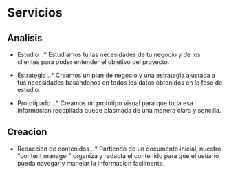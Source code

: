 # Servicios

## Analisis

- Estudio
..* Estudiamos tu las necesidades de tu negocio y de los clientes para poder entender el objetivo del proyecto.

- Estrategia
..* Creamos un plan de negocio y una estrategia ajustada a tus necesidades basandonos en todos los datos obtenidos en la fase de estudio. 

- Prototipado
..* Creamos un prototipo visual para que toda esa informacion recopilada quede plasmada de una manera clara y sencilla.  

## Creacion

- Redaccion de contenidos
..* Partiendo de un documento inicial, nuestro "content manager" organiza y redacta el contenido para que el usuario pueda navegar y manejar la informacion facilmente.


